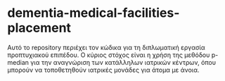 # dementia-medical-facilities-placement
Αυτό το repository περιέχει τον κώδικα για τη διπλωματική εργασία προπτυχιακού επιπέδου. Ο κύριος στόχος είναι η χρήση της μεθόδου p-median για την αναγνώριση των κατάλληλων ιατρικών κέντρων, όπου μπορούν να τοποθετηθούν ιατρικές μονάδες για άτομα με άνοια.
